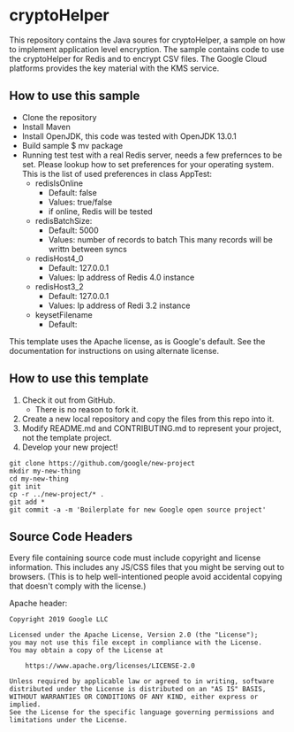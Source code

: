 # cryptoHelper

This repository contains the Java soures for cryptoHelper, a sample on how to implement application level encryption. The sample contains code to use the cryptoHelper for Redis and to encrypt CSV files. The Google Cloud platforms provides the key material with the KMS service.

## How to use this sample
* Clone the repository
* Install Maven
* Install OpenJDK, this code was tested with OpenJDK 13.0.1
* Build sample
    $ mv package
* Running test test with a real Redis server, needs a few prefernces to be set. Please lookup how to set preferences for your operating system. This is the list of used preferences in class AppTest:
  * redisIsOnline
    * Default: false
    * Values: true/false
    * if online, Redis will be tested
  * redisBatchSize:
    * Default: 5000
    * Values: number of records to batch
    This many records will be writtn between syncs
  * redisHost4_0
    * Default: 127.0.0.1
    * Values: Ip address of Redis 4.0 instance
  * redisHost3_2
    * Default: 127.0.0.1
    * Values: Ip address of Redi 3.2 instance
  * keysetFilename
    * Default:

This template uses the Apache license, as is Google's default.  See the
documentation for instructions on using alternate license.

## How to use this template

1. Check it out from GitHub.
    * There is no reason to fork it.
1. Create a new local repository and copy the files from this repo into it.
1. Modify README.md and CONTRIBUTING.md to represent your project, not the
   template project.
1. Develop your new project!

``` shell
git clone https://github.com/google/new-project
mkdir my-new-thing
cd my-new-thing
git init
cp -r ../new-project/* .
git add *
git commit -a -m 'Boilerplate for new Google open source project'
```

## Source Code Headers

Every file containing source code must include copyright and license
information. This includes any JS/CSS files that you might be serving out to
browsers. (This is to help well-intentioned people avoid accidental copying that
doesn't comply with the license.)

Apache header:

    Copyright 2019 Google LLC

    Licensed under the Apache License, Version 2.0 (the "License");
    you may not use this file except in compliance with the License.
    You may obtain a copy of the License at

        https://www.apache.org/licenses/LICENSE-2.0

    Unless required by applicable law or agreed to in writing, software
    distributed under the License is distributed on an "AS IS" BASIS,
    WITHOUT WARRANTIES OR CONDITIONS OF ANY KIND, either express or implied.
    See the License for the specific language governing permissions and
    limitations under the License.
